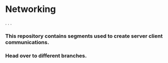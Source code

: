 # Networking
.
.
.
### This repository contains segments used to create server client communications.
### Head over to different branches.
